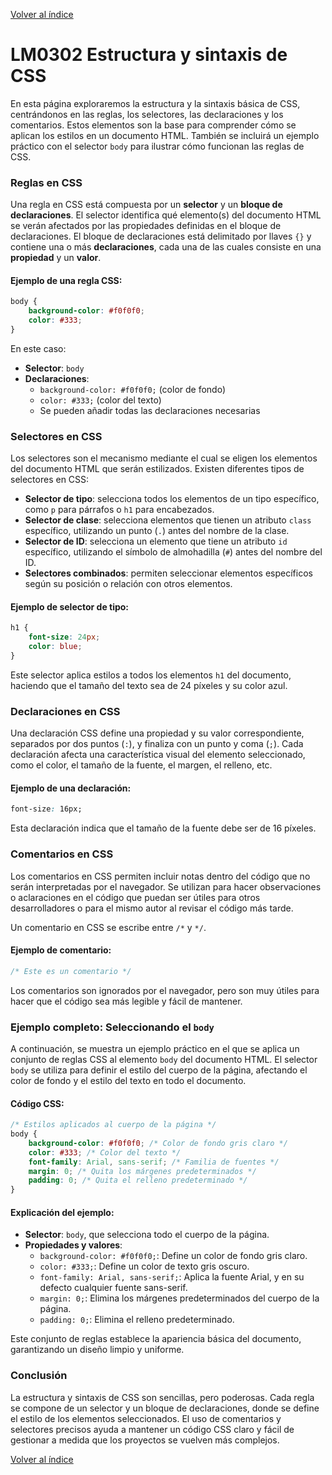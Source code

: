 [Volver al índice](./LM03.md)

# LM0302 Estructura y sintaxis de CSS

En esta página exploraremos la estructura y la sintaxis básica de CSS, centrándonos en las reglas, los selectores, las declaraciones y los comentarios. Estos elementos son la base para comprender cómo se aplican los estilos en un documento HTML. También se incluirá un ejemplo práctico con el selector `body` para ilustrar cómo funcionan las reglas de CSS.

### Reglas en CSS

Una regla en CSS está compuesta por un **selector** y un **bloque de declaraciones**. El selector identifica qué elemento(s) del documento HTML se verán afectados por las propiedades definidas en el bloque de declaraciones. El bloque de declaraciones está delimitado por llaves `{}` y contiene una o más **declaraciones**, cada una de las cuales consiste en una **propiedad** y un **valor**.

#### Ejemplo de una regla CSS:

```css
body {
    background-color: #f0f0f0;
    color: #333;
}
```

En este caso:
- **Selector**: `body`
- **Declaraciones**: 
  - `background-color: #f0f0f0;` (color de fondo)
  - `color: #333;` (color del texto)
  - Se pueden añadir todas las declaraciones necesarias

### Selectores en CSS

Los selectores son el mecanismo mediante el cual se eligen los elementos del documento HTML que serán estilizados. Existen diferentes tipos de selectores en CSS:

- **Selector de tipo**: selecciona todos los elementos de un tipo específico, como `p` para párrafos o `h1` para encabezados.
- **Selector de clase**: selecciona elementos que tienen un atributo `class` específico, utilizando un punto (`.`) antes del nombre de la clase.
- **Selector de ID**: selecciona un elemento que tiene un atributo `id` específico, utilizando el símbolo de almohadilla (`#`) antes del nombre del ID.
- **Selectores combinados**: permiten seleccionar elementos específicos según su posición o relación con otros elementos.

#### Ejemplo de selector de tipo:

```css
h1 {
    font-size: 24px;
    color: blue;
}
```

Este selector aplica estilos a todos los elementos `h1` del documento, haciendo que el tamaño del texto sea de 24 píxeles y su color azul.

### Declaraciones en CSS

Una declaración CSS define una propiedad y su valor correspondiente, separados por dos puntos (`:`), y finaliza con un punto y coma (`;`). Cada declaración afecta una característica visual del elemento seleccionado, como el color, el tamaño de la fuente, el margen, el relleno, etc.

#### Ejemplo de una declaración:

```css
font-size: 16px;
```

Esta declaración indica que el tamaño de la fuente debe ser de 16 píxeles.

### Comentarios en CSS

Los comentarios en CSS permiten incluir notas dentro del código que no serán interpretadas por el navegador. Se utilizan para hacer observaciones o aclaraciones en el código que puedan ser útiles para otros desarrolladores o para el mismo autor al revisar el código más tarde.

Un comentario en CSS se escribe entre `/*` y `*/`.

#### Ejemplo de comentario:

```css
/* Este es un comentario */
```

Los comentarios son ignorados por el navegador, pero son muy útiles para hacer que el código sea más legible y fácil de mantener.

### Ejemplo completo: Seleccionando el `body`

A continuación, se muestra un ejemplo práctico en el que se aplica un conjunto de reglas CSS al elemento `body` del documento HTML. El selector `body` se utiliza para definir el estilo del cuerpo de la página, afectando el color de fondo y el estilo del texto en todo el documento.

#### Código CSS:

```css
/* Estilos aplicados al cuerpo de la página */
body {
    background-color: #f0f0f0; /* Color de fondo gris claro */
    color: #333; /* Color del texto */
    font-family: Arial, sans-serif; /* Familia de fuentes */
    margin: 0; /* Quita los márgenes predeterminados */
    padding: 0; /* Quita el relleno predeterminado */
}
```

#### Explicación del ejemplo:
- **Selector**: `body`, que selecciona todo el cuerpo de la página.
- **Propiedades y valores**:
  - `background-color: #f0f0f0;`: Define un color de fondo gris claro.
  - `color: #333;`: Define un color de texto gris oscuro.
  - `font-family: Arial, sans-serif;`: Aplica la fuente Arial, y en su defecto cualquier fuente sans-serif.
  - `margin: 0;`: Elimina los márgenes predeterminados del cuerpo de la página.
  - `padding: 0;`: Elimina el relleno predeterminado.

Este conjunto de reglas establece la apariencia básica del documento, garantizando un diseño limpio y uniforme.

### Conclusión

La estructura y sintaxis de CSS son sencillas, pero poderosas. Cada regla se compone de un selector y un bloque de declaraciones, donde se define el estilo de los elementos seleccionados. El uso de comentarios y selectores precisos ayuda a mantener un código CSS claro y fácil de gestionar a medida que los proyectos se vuelven más complejos.

[Volver al índice](./LM03.md)
